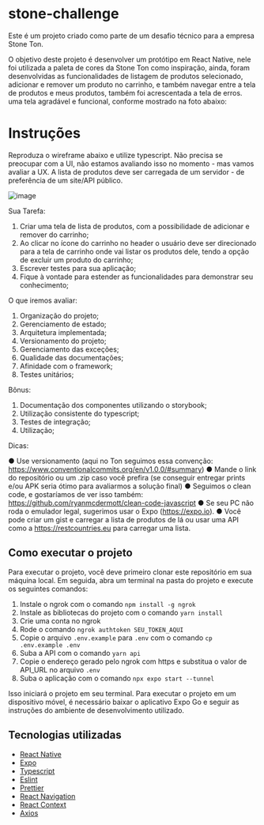 # stone-challenge

Este é um projeto criado como parte de um desafio técnico para a empresa Stone Ton.

O objetivo deste projeto é desenvolver um protótipo em React Native, nele foi utilizada a paleta de cores da Stone Ton como inspiração, ainda, foram desenvolvidas as funcionalidades de listagem de produtos selecionado, adicionar e remover um produto no carrinho, e também navegar entre a tela de produtos e meus produtos, também foi acrescentada a tela de erros. uma tela agradável e funcional, conforme mostrado na foto abaixo:



# Instruções
Reproduza o wireframe abaixo e utilize typescript. Não precisa se preocupar com a UI, não
estamos avaliando isso no momento - mas vamos avaliar a UX. A lista de produtos deve ser
carregada de um servidor - de preferência de um site/API público.

![image](https://user-images.githubusercontent.com/80495195/234720804-b8a415e5-e345-4c79-abbf-bad44a1adfb5.png)

Sua Tarefa:
1. Criar uma tela de lista de produtos, com a possibilidade de adicionar e remover do
carrinho;
2. Ao clicar no ícone do carrinho no header o usuário deve ser direcionado para a tela de
carrinho onde vai listar os produtos dele, tendo a opção de excluir um produto do carrinho;
3. Escrever testes para sua aplicação;
4. Fique à vontade para estender as funcionalidades para demonstrar seu conhecimento;

O que iremos avaliar:
1. Organização do projeto;
2. Gerenciamento de estado;
3. Arquitetura implementada;
4. Versionamento do projeto;
5. Gerenciamento das exceções;
6. Qualidade das documentações;
7. Afinidade com o framework;
8. Testes unitários;

Bônus:
1. Documentação dos componentes utilizando o storybook;
2. Utilização consistente do typescript;
3. Testes de integração;
4. Utilização;

Dicas:

● Use versionamento (aqui no Ton seguimos essa convenção:
https://www.conventionalcommits.org/en/v1.0.0/#summary)
● Mande o link do repositório ou um .zip caso você prefira (se conseguir entregar
prints e/ou APK seria ótimo para avaliarmos a solução final)
● Seguimos o clean code, e gostaríamos de ver isso também:
https://github.com/ryanmcdermott/clean-code-javascript
● Se seu PC não roda o emulador legal, sugerimos usar o Expo (https://expo.io).
● Você pode criar um gist e carregar a lista de produtos de lá ou usar uma API como a
https://restcountries.eu para carregar uma lista.

## Como executar o projeto

Para executar o projeto, você deve primeiro clonar este repositório em sua máquina local. Em seguida, abra um terminal na pasta do projeto e execute os seguintes comandos:

1. Instale o ngrok com o comando `npm install -g ngrok`
2. Instale as bibliotecas do projeto com o comando `yarn install`
3. Crie uma conta no ngrok
4. Rode o comando `ngrok authtoken SEU_TOKEN_AQUI`
5. Copie o arquivo `.env.example` para `.env` com o comando `cp .env.example .env`
6. Suba a API com o comando `yarn api`
7. Copie o endereço gerado pelo ngrok com https e substitua o valor de API_URL no arquivo `.env`
8. Suba o aplicação com o comando `npx expo start --tunnel`

Isso iniciará o projeto em seu terminal. Para executar o projeto em um dispositivo móvel, é necessário baixar o aplicativo Expo Go e seguir as instruções do ambiente de desenvolvimento utilizado.

## Tecnologias utilizadas
- [React Native](https://reactnative.dev)
- [Expo](https://expo.dev)
- [Typescript](https://www.typescriptlang.org)
- [Eslint](https://eslint.org)
- [Prettier](https://prettier.io)
- [React Navigation](https://reactnavigation.org)
- [React Context](https://legacy.reactjs.org/docs/context.html)
- [Axios](https://axios-http.com/ptbr/docs/intro)
